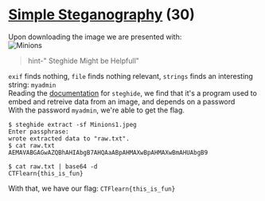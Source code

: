 # [Simple Steganography](https://ctflearn.com/challenge/894) (30)
Upon downloading the image we are presented with: <br />
![Minions](img/Minion1.jpeg) <br />
> hint-" Steghide Might be Helpfull" <br />

`exif` finds nothing, `file` finds nothing relevant, `strings` finds an interesting string: `myadmin` <br />
Reading the [documentation](http://steghide.sourceforge.net/documentation.php) for `steghide`, we find that it's a program used to embed and retreive data from an image, and depends on a password <br />
With the password `myadmin`, we're able to get the flag. <br />
```
$ steghide extract -sf Minions1.jpeg 
Enter passphrase: 
wrote extracted data to "raw.txt".
$ cat raw.txt 
AEMAVABGAGwAZQBhAHIAbgB7AHQAaABpAHMAXwBpAHMAXwBmAHUAbgB9

$ cat raw.txt | base64 -d
CTFlearn{this_is_fun}
```
With that, we have our flag: `CTFlearn{this_is_fun}` <br />
